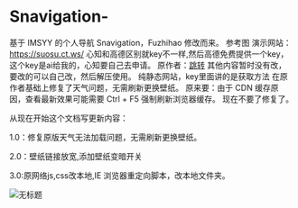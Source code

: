 # Snavigation-
基于 IMSYY 的个人导航 Snavigation，Fuzhihao  修改而来。
参考图
演示网站：https://suosu.ct.ws/
心知和高德区别就key不一样,然后高德免费提供一个key，这个key是ai给我的，心知要自己去申请。
原作者：[跳转](https://github.com/xiaohao8)
其他内容暂时没有改，要改的可以自己改，然后解压使用。
纯静态网站，key里面讲的是获取方法
在原作者基础上修复了天气问题，无需刷新更换壁纸。
原来要：由于 CDN 缓存原因，查看最新效果可能需要 Ctrl + F5 强制刷新浏览器缓存。
现在不要了修复了。


从现在开始这个文档写更新内容：


1.0：修复原版天气无法加载问题，无需刷新更换壁纸。

2.0：壁纸链接放宽,添加壁纸变暗开关

3.0:原网络js,css改本地,IE 浏览器重定向脚本，改本地文件夹。







![无标题](https://github.com/user-attachments/assets/4db14c40-0e1d-4a81-9ef0-d809154e8d7a)
